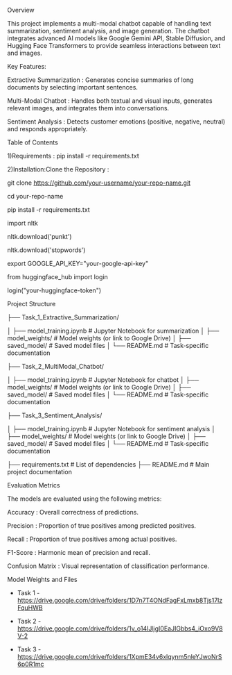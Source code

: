 Overview

This project implements a multi-modal chatbot capable of handling text summarization, sentiment analysis, and image generation. The chatbot integrates advanced AI models like Google Gemini API, Stable Diffusion, and Hugging Face Transformers to provide seamless interactions between text and images.

Key Features:

Extractive Summarization : Generates concise summaries of long documents by selecting important sentences.

Multi-Modal Chatbot : Handles both textual and visual inputs, generates relevant images, and integrates them into conversations.

Sentiment Analysis : Detects customer emotions (positive, negative, neutral) and responds appropriately.

Table of Contents

1)Requirements : pip install -r requirements.txt

2)Installation:Clone the Repository :

git clone https://github.com/your-username/your-repo-name.git

cd your-repo-name

pip install -r requirements.txt

import nltk

nltk.download('punkt')

nltk.download('stopwords')

export GOOGLE_API_KEY="your-google-api-key"

from huggingface_hub import login

login("your-huggingface-token")

Project Structure

├── Task_1_Extractive_Summarization/

│   ├── model_training.ipynb          # Jupyter Notebook for summarization
│   ├── model_weights/                # Model weights (or link to Google Drive)
│   ├── saved_model/                  # Saved model files
│   └── README.md                     # Task-specific documentation

├── Task_2_MultiModal_Chatbot/

│   ├── model_training.ipynb          # Jupyter Notebook for chatbot
│   ├── model_weights/                # Model weights (or link to Google Drive)
│   ├── saved_model/                  # Saved model files
│   └── README.md                     # Task-specific documentation

├── Task_3_Sentiment_Analysis/

│   ├── model_training.ipynb          # Jupyter Notebook for sentiment analysis
│   ├── model_weights/                # Model weights (or link to Google Drive)
│   ├── saved_model/                  # Saved model files
│   └── README.md                     # Task-specific documentation

├── requirements.txt                  # List of dependencies
├── README.md                         # Main project documentation

Evaluation Metrics

The models are evaluated using the following metrics:

Accuracy : Overall correctness of predictions.

Precision : Proportion of true positives among predicted positives.

Recall : Proportion of true positives among actual positives.

F1-Score : Harmonic mean of precision and recall.

Confusion Matrix : Visual representation of classification performance.

Model Weights and Files

- Task 1 -https://drive.google.com/drive/folders/1D7n7T4ONdFagFxLmxb8Tjs17lzFquHWB
  
- Task 2 -https://drive.google.com/drive/folders/1v_o14IJljgI0EaJIGbbs4_iOxo9V8V-2

- Task 3 -https://drive.google.com/drive/folders/1XpmE34v6xlqynm5nleYJwoNrS6p0R1mc


